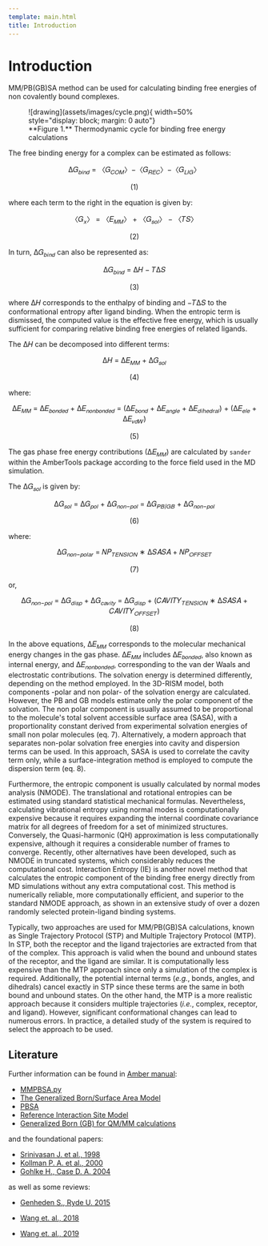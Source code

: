 ```yaml
---
template: main.html
title: Introduction
---
```


# Introduction

MM/PB(GB)SA method can be used for calculating binding free energies of non covalently bound complexes.

<figure markdown="1">
![drawing](assets/images/cycle.png){ width=50% style="display: block; margin: 0 auto"}
  <figcaption markdown="1" style="margin-top:0;">
**Figure 1.** Thermodynamic cycle for binding free energy calculations
  </figcaption>
</figure>

[16]: assets/images/cycle.png

The free binding energy for a complex can be estimated as follows:

<p align="center">
    ∆𝐺<sub>𝑏𝑖𝑛𝑑</sub> = 〈𝐺<sub>𝐶𝑂𝑀</sub>〉−〈𝐺<sub>𝑅𝐸𝐶</sub>〉−〈𝐺<sub>𝐿𝐼𝐺</sub>〉
</p>
<p align="center">
    (1)
</p>

where each term to the right in the equation is given by:

<p align="center">
〈𝐺<sub>𝑥</sub>〉 = 〈𝐸<sub>𝑀𝑀</sub>〉 + 〈𝐺<sub>𝑠𝑜𝑙</sub>〉 − 〈𝑇𝑆〉
</p>
<p align="center">
    (2)
</p>

In turn, ∆𝐺<sub>𝑏𝑖𝑛𝑑</sub> can also be represented as:

<p align="center">
∆𝐺<sub>𝑏𝑖𝑛𝑑</sub> = ∆𝐻 − 𝑇∆𝑆
</p>
<p align="center">
    (3)
</p>

where ∆𝐻 corresponds to the enthalpy of binding and −𝑇∆𝑆 to the conformational entropy after ligand binding. When the 
entropic term is dismissed, the computed value is the effective free energy, which is usually sufficient for 
comparing relative binding free energies of related ligands.

The ∆𝐻 can be decomposed into different terms:

<p align="center">
∆𝐻 = ∆𝐸<sub>𝑀𝑀</sub> + ∆𝐺<sub>𝑠𝑜𝑙</sub>
</p>
<p align="center">
    (4)
</p>

where:

<p align="center">
∆𝐸<sub>𝑀𝑀</sub> = ∆𝐸<sub>𝑏𝑜𝑛𝑑𝑒𝑑</sub> + ∆𝐸<sub>𝑛𝑜𝑛𝑏𝑜𝑛𝑑𝑒𝑑</sub> = (∆𝐸<sub>𝑏𝑜𝑛𝑑</sub> + ∆𝐸<sub>𝑎𝑛𝑔𝑙𝑒</sub> + ∆𝐸<sub>𝑑𝑖ℎ𝑒𝑑𝑟𝑎𝑙</sub>) + (∆𝐸<sub>𝑒𝑙𝑒</sub> + ∆𝐸<sub>𝑣𝑑𝑊</sub>)
</p>
<p align="center">
    (5)
</p>

The gas phase free energy contributions (∆𝐸<sub>𝑀𝑀</sub>) are calculated by `sander` within the AmberTools package 
according to the force field used in the MD simulation. 

The ∆𝐺<sub>𝑠𝑜𝑙</sub> is given by:

<p align="center">
∆𝐺<sub>𝑠𝑜𝑙</sub> = ∆𝐺<sub>𝑝𝑜𝑙</sub> + ∆𝐺<sub>𝑛𝑜𝑛−𝑝𝑜𝑙</sub> = ∆𝐺<sub>𝑃𝐵/𝐺𝐵</sub> + ∆𝐺<sub>𝑛𝑜𝑛−𝑝𝑜𝑙</sub>
</p>
<p align="center">
    (6)
</p>

where:

<p align="center">
∆𝐺<sub>𝑛𝑜𝑛−𝑝𝑜𝑙𝑎𝑟</sub> = 𝑁𝑃<sub>𝑇𝐸𝑁𝑆𝐼𝑂𝑁</sub> ∗ ∆𝑆𝐴𝑆𝐴 + 𝑁𝑃<sub>𝑂𝐹𝐹𝑆𝐸𝑇</sub>
</p>
<p align="center">
    (7)
</p>

or,

<p align="center">
∆𝐺<sub>𝑛𝑜𝑛−𝑝𝑜𝑙</sub> = ∆𝐺<sub>𝑑𝑖𝑠𝑝</sub> + ∆𝐺<sub>𝑐𝑎𝑣𝑖𝑡𝑦</sub> = ∆𝐺<sub>𝑑𝑖𝑠𝑝</sub> + (𝐶𝐴𝑉𝐼𝑇𝑌<sub>𝑇𝐸𝑁𝑆𝐼𝑂𝑁</sub> ∗ 
∆𝑆𝐴𝑆𝐴 + 𝐶𝐴𝑉𝐼𝑇𝑌<sub>𝑂𝐹𝐹𝑆𝐸𝑇</sub>)
</p>
<p align="center">
    (8)
</p>

In the above equations, ∆𝐸<sub>𝑀𝑀</sub> corresponds to the molecular mechanical energy changes in the
gas phase. ∆𝐸<sub>𝑀𝑀</sub> includes ∆𝐸<sub>𝑏𝑜𝑛𝑑𝑒𝑑</sub>, also known as internal energy, and 
∆𝐸<sub>𝑛𝑜𝑛𝑏𝑜𝑛𝑑𝑒𝑑</sub>, corresponding to the van der Waals and electrostatic contributions. The solvation energy is 
determined differently, depending on the method employed. In the 3D-RISM model, both components -polar and non polar- 
of the solvation energy are calculated. However, the PB and GB models estimate only the polar component of the 
solvation. The non polar component is usually assumed to be proportional to the molecule's total solvent accessible 
surface area (SASA), with a proportionality constant derived from experimental solvation energies of small non polar 
molecules (eq. 7). Alternatively, a modern approach that separates non-polar solvation free energies into cavity and 
dispersion terms can be used. In this approach, SASA is used to correlate the cavity term only, while a 
surface-integration method is employed to compute the dispersion term (eq. 8).

Furthermore, the entropic component is usually calculated by normal modes analysis (NMODE). The translational and
rotational entropies can be estimated using standard statistical mechanical formulas. Nevertheless, calculating 
vibrational entropy using normal modes is computationally expensive because it requires expanding the internal 
coordinate covariance matrix for all degrees of freedom for a set of minimized structures. Conversely, the 
Quasi-harmonic (QH) approximation is less computationally expensive, although it requires a considerable number of
frames to converge. Recently, other alternatives have been developed, such as NMODE in truncated systems, 
which considerably reduces the computational cost. Interaction Entropy (IE) is another novel method that 
calculates the entropic component of the binding free energy directly from MD simulations without any extra 
computational cost. This method is numerically reliable, more computationally efficient, and superior to the 
standard NMODE approach, as shown in an extensive study of over a dozen randomly selected protein-ligand binding 
systems.

Typically, two approaches are used for MM/PB(GB)SA calculations, known as Single Trajectory Protocol (STP) and 
Multiple Trajectory Protocol (MTP). In STP, both the receptor and the ligand trajectories are extracted 
from that of the complex. This approach is valid when the bound and unbound states of the receptor, and the ligand 
are similar. It is computationally less expensive than the MTP approach since only a simulation of the complex is 
required. Additionally, the potential internal terms (_e.g._, bonds, angles, and dihedrals) cancel exactly in STP 
since these terms are the same in both bound and unbound states. On the other hand, the MTP is a more realistic 
approach because it considers multiple trajectories (_i.e._, complex, receptor, and ligand). However, significant 
conformational changes can lead to numerous errors. In practice, a detailed study of the system is required to 
select the approach to be used.


## Literature
Further information can be found in [Amber manual][3]:

* [MMPBSA.py][4]
* [The Generalized Born/Surface Area Model][5]
* [PBSA][6]
* [Reference Interaction Site Model][7]
* [Generalized Born (GB) for QM/MM calculations][8]

and the foundational papers:

* [Srinivasan J. et al., 1998][9] 
* [Kollman P. A. et al., 2000][10] 
* [Gohlke H., Case D. A. 2004][11] 

as well as some reviews:

* [Genheden S., Ryde U. 2015][12] 
* [Wang et. al., 2018][13]  
* [Wang et. al., 2019][14]

  [1]: https://pubs.acs.org/doi/10.1021/ct300418h
  [2]: https://pubs.acs.org/doi/abs/10.1021/jacs.6b02682

  [3]: https://ambermd.org/doc12/Amber21.pdf
  [4]: https://ambermd.org/doc12/Amber21.pdf#chapter.36
  [5]: https://ambermd.org/doc12/Amber21.pdf#chapter.4
  [6]: https://ambermd.org/doc12/Amber21.pdf#chapter.6
  [7]: https://ambermd.org/doc12/Amber21.pdf#chapter.7
  [8]: https://ambermd.org/doc12/Amber21.pdf#subsection.11.1.3
  [9]: https://pubs.acs.org/doi/abs/10.1021/ja981844+
  [10]: https://pubs.acs.org/doi/abs/10.1021/ar000033j
  [11]: https://onlinelibrary.wiley.com/doi/abs/10.1002/jcc.10379
  [12]: https://www.tandfonline.com/doi/full/10.1517/17460441.2015.1032936
  [13]: https://www.frontiersin.org/articles/10.3389/fmolb.2017.00087/full
  [14]: https://pubs.acs.org/doi/abs/10.1021/acs.chemrev.9b00055
  [15]: https://pubs.acs.org/doi/full/10.1021/acs.jctc.8b00418